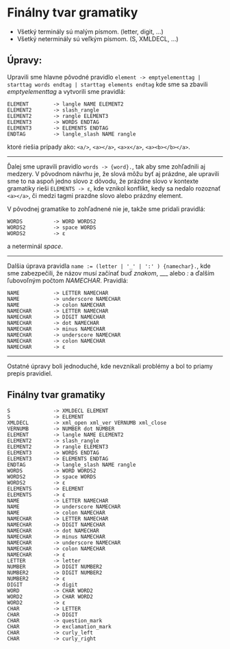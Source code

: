 # Finálny tvar gramatiky

- Všetký terminály sú malým písmom. (letter, digit, ...)
- Všetký neterminály sú veľkým písmom. (S, XMLDECL, ...)

## Úpravy:

Upravili sme hlavne pôvodné pravidlo
`element -> emptyelementtag | starttag words endtag | starttag elements endtag`
kde sme sa zbavili _emptyelementtag_ a vytvorili sme pravidlá:

```
ELEMENT        -> langle NAME ELEMENT2
ELEMENT2       -> slash_rangle
ELEMENT2       -> rangle ELEMENT3
ELEMENT3       -> WORDS ENDTAG
ELEMENT3       -> ELEMENTS ENDTAG
ENDTAG         -> langle_slash NAME rangle
```

ktoré riešia prípady ako: `<a/>`, `<a></a>`, `<a>x</a>`, `<a><b></b></a>`.

---

Ďalej sme upravili pravidlo `words -> {word}.`, tak aby sme zohľadnili aj medzery. V pôvodnom návrhu je, že slová môžu byť aj prázdne, ale upravili sme to na aspoň jedno slovo z dôvodu, že prázdne slovo v kontexte gramatiky rieši `ELEMENTS -> ε`, kde vznikol konflikt, kedy sa nedalo rozoznať `<a></a>`, či medzi tagmi prazdne slovo alebo prázdny element.

V pôvodnej gramatike to zohľadnené nie je, takže sme pridali pravidlá:

```
WORDS          -> WORD WORDS2
WORDS2         -> space WORDS
WORDS2         -> ε
```

a neterminál _space_.

---

Dalšia úprava pravidla `name := (letter | '_' | ':' ) {namechar}.`, kde sme zabezpečili, že názov musí začínať buď _znakom_, ___ alebo _:_ a ďalším ľubovoľným počtom _NAMECHAR_. Pravidlá:

```
NAME           -> LETTER NAMECHAR
NAME           -> underscore NAMECHAR
NAME           -> colon NAMECHAR
NAMECHAR       -> LETTER NAMECHAR
NAMECHAR       -> DIGIT NAMECHAR
NAMECHAR       -> dot NAMECHAR
NAMECHAR       -> minus NAMECHAR
NAMECHAR       -> underscore NAMECHAR
NAMECHAR       -> colon NAMECHAR
NAMECHAR       -> ε
```

---

Ostatné úpravy boli jednoduché, kde nevznikali problémy a bol to priamy prepis pravidiel.

## Finálny tvar gramatiky

```
S              -> XMLDECL ELEMENT
S              -> ELEMENT
XMLDECL        -> xml_open xml_ver VERNUMB xml_close
VERNUMB        -> NUMBER dot NUMBER
ELEMENT        -> langle NAME ELEMENT2
ELEMENT2       -> slash_rangle
ELEMENT2       -> rangle ELEMENT3
ELEMENT3       -> WORDS ENDTAG
ELEMENT3       -> ELEMENTS ENDTAG
ENDTAG         -> langle_slash NAME rangle
WORDS          -> WORD WORDS2
WORDS2         -> space WORDS
WORDS2         -> ε
ELEMENTS       -> ELEMENT
ELEMENTS       -> ε
NAME           -> LETTER NAMECHAR
NAME           -> underscore NAMECHAR
NAME           -> colon NAMECHAR
NAMECHAR       -> LETTER NAMECHAR
NAMECHAR       -> DIGIT NAMECHAR
NAMECHAR       -> dot NAMECHAR
NAMECHAR       -> minus NAMECHAR
NAMECHAR       -> underscore NAMECHAR
NAMECHAR       -> colon NAMECHAR
NAMECHAR       -> ε
LETTER         -> letter
NUMBER         -> DIGIT NUMBER2
NUMBER2        -> DIGIT NUMBER2
NUMBER2        -> ε
DIGIT          -> digit
WORD           -> CHAR WORD2
WORD2          -> CHAR WORD2
WORD2          -> ε
CHAR           -> LETTER
CHAR           -> DIGIT
CHAR           -> question_mark
CHAR           -> exclamation_mark
CHAR           -> curly_left
CHAR           -> curly_right
```
